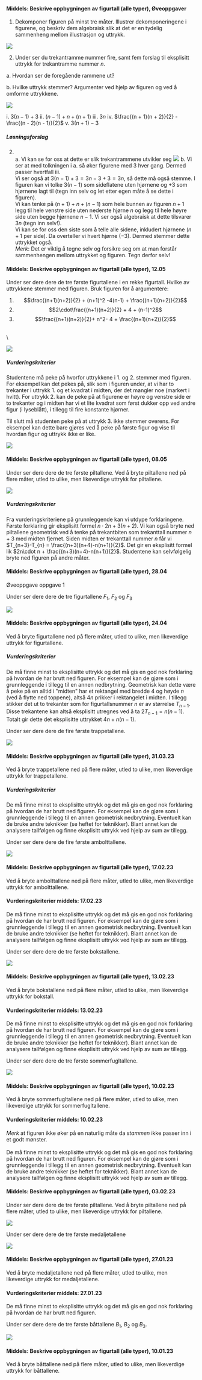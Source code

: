 
#### Middels: Beskrive oppbygningen av figurtall (alle typer),  Øveoppgaver

1. Dekomponer figuren på minst tre måter. Illustrer dekomponeringene i figurene, og beskriv dem algebraisk slik at det er en tydelig sammenheng mellom illustrasjon og uttrykk.

![](https://raw.githubusercontent.com/Andremartiny/MA-173/main/img/tallteo/image2.png)

2. Under ser du trekantramme nummer fire, samt fem forslag til
    eksplisitt uttrykk for trekantramme nummer $n$.

a.  Hvordan ser de foregående rammene ut?

b.  Hvilke uttrykk stemmer? Argumenter ved hjelp av figuren og ved å
    omforme uttrykkene.

![](https://raw.githubusercontent.com/Andremartiny/MA-173/main/img/2023-04-03-20-19-18.png)

   i. $3(n - 1) + 3$
   ii. $(n - 1) + n + (n + 1)$
   iii. $3n$
   iv. $\frac{(n + 1)(n + 2)}{2} - \frac{(n - 2)(n - 1)}{2}$
   v. $3(n + 1) - 3$

##### Løsningsforslag

2. \
   a. Vi kan se for oss at dette er slik trekantrammene utvikler seg
   ![](https://raw.githubusercontent.com/Andremartiny/MA-173/main/img/2023-04-03-20-23-57.png)
   b. Vi ser at med tolkningen i a. så øker figurene med $3$ hver gang. Dermed passer hvertfall iii.\
   Vi ser også at $3(n-1)+3 = 3n - 3 + 3 = 3n$, så dette må også stemme. I figuren kan vi tolke $3(n-1)$ som sideflatene uten hjørnene og $+3$ som hjørnene lagt til (tegn inn selv og let etter egen måte å se dette i figuren). \
   Vi kan tenke på $(n+1) + n + (n-1)$ som hele bunnen av figuren $n+1$ legg til hele venstre side uten nederste hjørne $n$ og legg til hele høyre side uten begge hjørnene $n-1$. Vi ser også algebraisk at dette tilsvarer $3n$ (tegn inn selv!). \
   Vi kan se for oss den siste som å telle alle sidene, inkludert hjørnene ($n+1$ per side). Da overteller vi hvert hjørne ($-3$). Dermed stemmer dette uttrykket også.\
   *Merk*: Det er viktig å tegne selv og forsikre seg om at man forstår sammenhengen mellom uttrykket og figuren. Tegn derfor selv!




#### Middels: Beskrive oppbygningen av figurtall (alle typer),  12.05

Under ser dere dere de tre første figurtallene i en rekke figurtall.
Hvilke av uttrykkene stemmer med figuren. Bruk figuren for å argumentere:

1. $$\frac{(n+1)(n+2)}{2} + (n+1)^2 -4(n-1) + \frac{(n+1)(n+2)}{2}$$
2. $$2\cdot\frac{(n+1)(n+2)}{2} + 4 + (n-1)^2$$
3. $$\frac{(n+1)(n+2)}{2}+ n^2- 4     + \frac{(n+1)(n+2)}{2}$$ 

\
\ 


![](https://raw.githubusercontent.com/Andremartiny/MA-173/main/img/tallteo/figurtall1205.svg)

##### Vurderingskriterier

Studentene må peke på hvorfor uttrykkene i 1. og 2. stemmer med figuren. For eksempel kan det pekes på, slik som i figuren under, at vi har to trekanter i uttrykk 1. og et kvadrat i midten, der det mangler noe (markert i hvitt). For uttrykk 2. kan de peke på at figurene er høyre og venstre side er to trekanter og i midten har vi et lite kvadrat som først dukker opp ved andre figur (i lyseblått), i tillegg til fire konstante hjørner. 

Til slutt må studenten peke på at uttrykk 3. ikke stemmer overens. For eksempel kan dette bare gjøres ved å peke på første figur og vise til hvordan figur og uttrykk ikke er like. 

![](https://raw.githubusercontent.com/Andremartiny/MA-173/main/img/tallteo/figurtall1205.drawio%20copy.svg)




#### Middels: Beskrive oppbygningen av figurtall (alle typer),  08.05

Under ser dere dere de tre første piltallene.
Ved å bryte piltallene ned på flere måter, utled to ulike, men likeverdige uttrykk for piltallene.

![](https://raw.githubusercontent.com/Andremartiny/MA-173/main/img/2023-03-24-14-32-20.png)

##### Vurderingskriterier

Fra vurderingskriteriene på grunnleggende kan vi utdype forklaringene. Første forklaring gir eksplisitt formel $n\cdot 2n + 3(n+2)$. Vi kan også bryte ned piltallene geometrisk ved å tenke på trekantbiten som trekanttall nummer $n+3$ med midten fjernet. Siden midten er trekanttall nummer $n$ får vi $T_{n+3}-T_{n} = \frac{(n+3)(n+4)-n(n+1)}{2}$. Det gir en eksplisitt formel lik $2n\cdot n + \frac{(n+3)(n+4)-n(n+1)}{2}$. Studentene kan selvfølgelig bryte ned figuren på andre måter. 


#### Middels: Beskrive oppbygningen av figurtall (alle typer),  28.04

Øveoppgave oppgave 1


Under ser dere dere de tre figurtallene $F_1$, $F_2$ og $F_3$

![](https://raw.githubusercontent.com/Andremartiny/MA-173/main/img/2023-04-21-12-22-21.png)

#### Middels: Beskrive oppbygningen av figurtall (alle typer),  24.04

Ved å bryte figurtallene ned på flere måter, utled to ulike, men likeverdige uttrykk for figurtallene.

##### Vurderingskriterier

De må finne minst to eksplisitte uttrykk og det må gis
en god nok forklaring på hvordan de har brutt ned figuren. For
eksempel kan de gjøre som i grunnleggende i tillegg til en annen
nedbrytning. Geometrisk kan dette være å peke på en alltid i "midten" har et rektangel med bredde $4$ og høyde $n$ (ved å flytte ned toppene), altså $4n$ prikker i rektangelet i midten. I tillegg stikker det ut to trekanter som for figurtallsnummer $n$ er av størrelse $T_{n-1}$. Disse trekantene kan altså eksplisitt utregnes ved å ta $2T_{n-1} = n(n-1)$. Totalt gir dette det eksplisitte uttrykket $4n + n(n-1)$.  


Under ser dere dere de fire første trappetallene.

![](https://raw.githubusercontent.com/Andremartiny/MA-173/main/img/2023-03-30-12-48-55.png)

#### Middels: Beskrive oppbygningen av figurtall (alle typer),  31.03.23

Ved å bryte trappetallene ned på flere måter, utled to ulike, men likeverdige uttrykk for trappetallene.

##### Vurderingskriterier

De må finne minst to eksplisitte uttrykk og det må gis
en god nok forklaring på hvordan de har brutt ned figuren. For
eksempel kan de gjøre som i grunnleggende i tillegg til en annen
geometrisk nedbrytning. Eventuelt kan de bruke andre teknikker
(se heftet for teknikker). Blant annet kan de analysere
tallfølgen og finne eksplisitt uttrykk ved hjelp av sum av
tillegg.


Under ser dere dere de fire første ambolttallene.

![](https://raw.githubusercontent.com/Andremartiny/MA-173/main/img/2023-03-24-14-41-25.png)

#### Middels: Beskrive oppbygningen av figurtall (alle typer),  17.02.23

Ved å bryte ambolttallene ned på flere måter, utled to ulike, men likeverdige uttrykk for ambolttallene.

#### Vurderingskriterier middels:  17.02.23

De må finne minst to eksplisitte uttrykk og det må gis
en god nok forklaring på hvordan de har brutt ned figuren. For
eksempel kan de gjøre som i grunnleggende i tillegg til en annen
geometrisk nedbrytning. Eventuelt kan de bruke andre teknikker
(se heftet for teknikker). Blant annet kan de analysere
tallfølgen og finne eksplisitt uttrykk ved hjelp av sum av
tillegg.


Under ser dere dere de tre første bokstallene.

![](https://raw.githubusercontent.com/Andremartiny/MA-173/main/img/2023-03-24-14-38-06.png)

#### Middels: Beskrive oppbygningen av figurtall (alle typer),  13.02.23

Ved å bryte bokstallene ned på flere måter, utled to ulike, men likeverdige uttrykk for bokstall.

#### Vurderingskriterier middels:  13.02.23

De må finne minst to eksplisitte uttrykk og det må gis
en god nok forklaring på hvordan de har brutt ned figuren. For
eksempel kan de gjøre som i grunnleggende i tillegg til en annen
geometrisk nedbrytning. Eventuelt kan de bruke andre teknikker
(se heftet for teknikker). Blant annet kan de analysere
tallfølgen og finne eksplisitt uttrykk ved hjelp av sum av
tillegg.


Under ser dere dere de tre første sommerfugltallene.

![](https://raw.githubusercontent.com/Andremartiny/MA-173/main/img/2023-03-24-14-35-28.png)

#### Middels: Beskrive oppbygningen av figurtall (alle typer),  10.02.23

Ved å bryte sommerfugltallene ned på flere måter, utled to ulike, men likeverdige uttrykk for sommerfugltallene.

#### Vurderingskriterier middels:  10.02.23

*Merk* at figuren ikke øker på en naturlig måte da *stammen* ikke passer inn i et godt mønster. \
\
De må finne minst to eksplisitte uttrykk og det må gis
en god nok forklaring på hvordan de har brutt ned figuren. For
eksempel kan de gjøre som i grunnleggende i tillegg til en annen
geometrisk nedbrytning. Eventuelt kan de bruke andre teknikker
(se heftet for teknikker). Blant annet kan de analysere
tallfølgen og finne eksplisitt uttrykk ved hjelp av sum av
tillegg.



#### Middels: Beskrive oppbygningen av figurtall (alle typer),  03.02.23
Under ser dere dere de tre første piltallene.
Ved å bryte piltallene ned på flere måter, utled to ulike, men likeverdige uttrykk for piltallene.

![](https://raw.githubusercontent.com/Andremartiny/MA-173/main/img/2023-03-24-14-32-20.png)


Under ser dere dere de tre første medaljetallene

![](https://raw.githubusercontent.com/Andremartiny/MA-173/main/img/2023-03-24-14-07-13.png)

#### Middels: Beskrive oppbygningen av figurtall (alle typer),  27.01.23

Ved å bryte medaljetallene ned på flere måter, utled to ulike, men likeverdige uttrykk for medaljetallene.

#### Vurderingskriterier middels:  27.01.23

De må finne minst to eksplisitte uttrykk og det må gis
en god nok forklaring på hvordan de har brutt ned figuren.


Under ser dere dere de tre første båttallene $B_1$, $B_2$ og $B_3$.

![](https://raw.githubusercontent.com/Andremartiny/MA-173/main/img/2023-03-24-13-55-27.png)

#### Middels: Beskrive oppbygningen av figurtall (alle typer),  10.01.23

Ved å bryte båttallene ned på flere måter, utled to ulike, men likeverdige uttrykk for båttallene.

